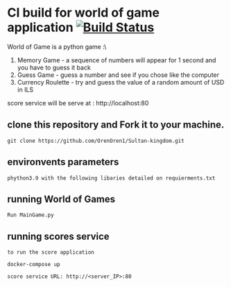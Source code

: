 # CI build for world of game  application [![Build Status](https://travis-ci.org/spring-projects/spring-petclinic.png?branch=main)](https://travis-ci.org/spring-projects/spring-petclinic/)

World of Game is a python game :\
1. Memory Game - a sequence of numbers will appear for 1 second and you have to guess it back
2. Guess Game - guess a number and see if you chose like the computer
3. Currency Roulette - try and guess the value of a random amount of USD in ILS

score service will be serve at : http://localhost:80


## clone this repository and Fork it to your machine.

```
git clone https://github.com/OrenOren1/Sultan-kingdom.git
```
## environvents parameters

```
phython3.9 with the following libaries detailed on requierments.txt
```
## running World of Games

```
Run MainGame.py 
```
## running scores service

```
to run the score application

docker-compose up

score service URL: http://<server_IP>:80
```

